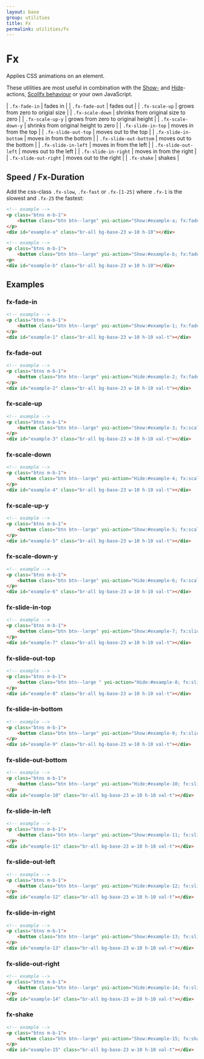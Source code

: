 ```yaml
---
layout: base
group: utilities
title: Fx
permalink: utilities/fx
---
```


# Fx

<p class="intro">Applies CSS animations on an element.</p>

<p class="hint hint--primary">These utilities are most useful in combination with the <a href="{{ site.github.url }}/actions/show.html">Show-</a> and <a href="{{ site.github.url }}/actions/hide.html">Hide</a>-actions, <a href="{{ site.github.url }}/behaviours/scrollfx.html">Scollfx behaviour</a> or your own JavaScript.</p>

| `.fx-fade-in`          | fades in                             |
| `.fx-fade-out`         | fades out                            |
| `.fx-scale-up`         | grows from zero to origial size      |
| `.fx-scale-down`       | shrinks from original size to zero   |
| `.fx-scale-up-y`       | grows from zero to original height   |
| `.fx-scale-down-y`     | shrinks from original height to zero |
| `.fx-slide-in-top`     | moves in from the top                |
| `.fx-slide-out-top`    | moves out to the top                 |
| `.fx-slide-in-bottom`  | moves in from the bottom             |
| `.fx-slide-out-bottom` | moves out to the bottom              |
| `.fx-slide-in-left`    | moves in from the left               |
| `.fx-slide-out-left`   | moves out to the left                |
| `.fx-slide-in-right`   | moves in from the right              |
| `.fx-slide-out-right`  | moves out to the right               |
| `.fx-shake`            | shakes                               |

## Speed / Fx-Duration

Add the css-class `.fx-slow`, `.fx-fast` or `.fx-[1-25]` where `.fx-1` is the slowest and `.fx-25` the fastest:

```html
<!-- example -->
<p class="btns m-b-1">
    <button class="btn btn--large" yoi-action="Show:#example-a; fx:fade-in; speed:fast;">Fade-In Fast</button>
</p>
<div id="example-a" class="br-all bg-base-23 w-10 h-10"></div>
```

```html
<!-- example -->
<p class="btns m-b-1">
    <button class="btn btn--large" yoi-action="Show:#example-b; fx:fade-in; speed:slow;">Fade-In Slow</button>
<p>
<div id="example-b" class="br-all bg-base-23 w-10 h-10"></div>
```

## Examples

### fx-fade-in

```html
<!-- example -->
<p class="btns m-b-1">
    <button class="btn btn--large" yoi-action="Show:#example-1; fx:fade-in;">Run</button>
</p>
<div id="example-1" class="br-all bg-base-23 w-10 h-10 val-t"></div>
```

### fx-fade-out

```html
<!-- example -->
<p class="btns m-b-1">
    <button class="btn btn--large" yoi-action="Hide:#example-2; fx:fade-out;">Run</button>
</p>
<div id="example-2" class="br-all bg-base-23 w-10 h-10 val-t"></div>
```

### fx-scale-up

```html
<!-- example -->
<p class="btns m-b-1">
    <button class="btn btn--large" yoi-action="Show:#example-3; fx:scale-up;">Run</button>
</p>
<div id="example-3" class="br-all bg-base-23 w-10 h-10 val-t"></div>
```

### fx-scale-down

```html
<!-- example -->
<p class="btns m-b-1">
    <button class="btn btn--large" yoi-action="Hide:#example-4; fx:scale-down;">Run</button>
</p>
<div id="example-4" class="br-all bg-base-23 w-10 h-10 val-t"></div>
```

### fx-scale-up-y

```html
<!-- example -->
<p class="btns m-b-1">
    <button class="btn btn--large" yoi-action="Show:#example-5; fx:scale-up-y;">Run</button>
</p>
<div id="example-5" class="br-all bg-base-23 w-10 h-10 val-t"></div>
```

### fx-scale-down-y

```html
<!-- example -->
<p class="btns m-b-1">
    <button class="btn btn--large" yoi-action="Hide:#example-6; fx:scale-down-y;">Run</button>
</p>
<div id="example-6" class="br-all bg-base-23 w-10 h-10 val-t"></div>
```

### fx-slide-in-top

```html
<!-- example -->
<p class="btns m-b-1">
    <button class="btn btn--large" yoi-action="Show:#example-7; fx:slide-in-top;">Run</button>
</p>
<div id="example-7" class="br-all bg-base-23 w-10 h-10 val-t"></div>
```

### fx-slide-out-top

```html
<!-- example -->
<p class="btns m-b-1">
    <button class="btn btn--large " yoi-action="Hide:#example-8; fx:slide-out-top;">Run</button>
</p>
<div id="example-8" class="br-all bg-base-23 w-10 h-10 val-t"></div>
```

### fx-slide-in-bottom

```html
<!-- example -->
<p class="btns m-b-1">
    <button class="btn btn--large" yoi-action="Show:#example-9; fx:slide-in-bottom;">Run</button>
</p>
<div id="example-9" class="br-all bg-base-23 w-10 h-10 val-t"></div>
```

### fx-slide-out-bottom

```html
<!-- example -->
<p class="btns m-b-1">
    <button class="btn btn--large" yoi-action="Hide:#example-10; fx:slide-out-bottom;">Run</button>
</p>
<div id="example-10" class="br-all bg-base-23 w-10 h-10 val-t"></div>
```

### fx-slide-in-left

```html
<!-- example -->
<p class="btns m-b-1">
    <button class="btn btn--large" yoi-action="Show:#example-11; fx:slide-in-left;">Run</button>
</p>
<div id="example-11" class="br-all bg-base-23 w-10 h-10 val-t"></div>
```

### fx-slide-out-left

```html
<!-- example -->
<p class="btns m-b-1">
    <button class="btn btn--large" yoi-action="Hide:#example-12; fx:slide-out-left;">Run</button>
</p>
<div id="example-12" class="br-all bg-base-23 w-10 h-10 val-t"></div>
```

### fx-slide-in-right

```html
<!-- example -->
<p class="btns m-b-1">
    <button class="btn btn--large" yoi-action="Show:#example-13; fx:slide-in-right;">Run</button>
</p>
<div id="example-13" class="br-all bg-base-23 w-10 h-10 val-t"></div>
```

### fx-slide-out-right

```html
<!-- example -->
<p class="btns m-b-1">
    <button class="btn btn--large" yoi-action="Hide:#example-14; fx:slide-out-right;">Run</button>
</p>
<div id="example-14" class="br-all bg-base-23 w-10 h-10 val-t"></div>
```

### fx-shake

```html
<!-- example -->
<p class="btns m-b-1">
    <button class="btn btn--large" yoi-action="Show:#example-15; fx:shake;">Run</button>
</p>
<div id="example-15" class="br-all bg-base-23 w-10 h-10 val-t"></div>
```
